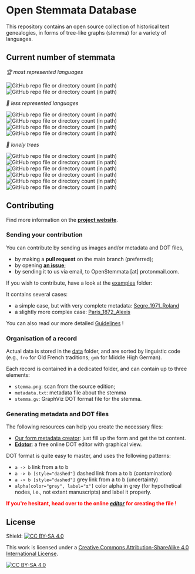# Open Stemmata Database

This repository contains an open source collection of historical text genealogies, in forms of tree-like graphs (stemma) for a variety of languages.

## Current number of stemmata 

_🏆 most represented languages_

![GitHub repo file or directory count (in path)](https://img.shields.io/github/directory-file-count/OpenStemmata/database/data%2Ffro?type=dir&style=flat&label=fro)
![GitHub repo file or directory count (in path)](https://img.shields.io/github/directory-file-count/OpenStemmata/database/data%2Fgmh?type=dir&style=flat&label=gmh)

_🥈 less represented languages_

![GitHub repo file or directory count (in path)](https://img.shields.io/github/directory-file-count/OpenStemmata/database/data%2Fgrc?type=dir&style=flat&label=grc)
![GitHub repo file or directory count (in path)](https://img.shields.io/github/directory-file-count/OpenStemmata/database/data%2Fpro?type=dir&style=flat&label=pro)
![GitHub repo file or directory count (in path)](https://img.shields.io/github/directory-file-count/OpenStemmata/database/data%2Ffrm?type=dir&style=flat&label=frm)
![GitHub repo file or directory count (in path)](https://img.shields.io/github/directory-file-count/OpenStemmata/database/data%2Fwlm?type=dir&style=flat&label=wlm)

_🌱 lonely trees_

![GitHub repo file or directory count (in path)](https://img.shields.io/github/directory-file-count/OpenStemmata/database/data%2Fita?type=dir&style=flat&label=ita)
![GitHub repo file or directory count (in path)](https://img.shields.io/github/directory-file-count/OpenStemmata/database/data%2Fgez?type=dir&style=flat&label=gez)
![GitHub repo file or directory count (in path)](https://img.shields.io/github/directory-file-count/OpenStemmata/database/data%2Fnon?type=dir&style=flat&label=non)
![GitHub repo file or directory count (in path)](https://img.shields.io/github/directory-file-count/OpenStemmata/database/data%2Flat?type=dir&style=flat&label=lat)
![GitHub repo file or directory count (in path)](https://img.shields.io/github/directory-file-count/OpenStemmata/database/data%2Fosp?type=dir&style=flat&label=osp)
![GitHub repo file or directory count (in path)](https://img.shields.io/github/directory-file-count/OpenStemmata/database/data%2Fdum?type=dir&style=flat&label=dum)

## Contributing

Find more information on the [**project website**](https://openstemmata.github.io/).

### Sending your contribution

You can contribute by sending us images and/or metadata and DOT files,

- by making a **pull request** on the main branch (preferred);
- by opening [**an issue**](https://github.com/OpenStemmata/database/issues/13);
- by sending it to us via email, to OpenStemmata \[at\] protonmail.com.

If you wish to contribute, have a look at the [examples](https://github.com/OpenStemmata/database/tree/main/examples) folder:

It contains several cases:

- a simple case, but with very complete metadata: [Segre_1971_Roland](https://github.com/OpenStemmata/database/tree/main/examples/Segre_1971_Roland)
- a slightly more complex case: [Paris_1872_Alexis](https://github.com/OpenStemmata/database/tree/main/examples/Paris_1872_Alexis)

You can also read our more detailed [Guidelines](https://openstemmata.github.io/guidelines.html) !

### Organisation of a record

Actual data is stored in the [data](https://github.com/OpenStemmata/database/tree/main/data) folder, and are sorted by linguistic code (e.g., `fro` for Old French traditions; `gmh` for Middle High German).

Each record is contained in a dedicated folder, and can contain up to three elements:

- `stemma.png`: scan from the source edition;
- `metadata.txt`: metadata file about the stemma
- `stemma.gv`: GraphViz DOT format file for the stemma.

### Generating metadata and DOT files

The following resources can help you create the necessary files:

- [Our form metadata creator](https://openstemmata.github.io/document-your-stemma.html): just fill up the form and get the txt content. 
- [**Edotor**](https://edotor.net/?engine=dot?engine=dot#%23%20Place%20the%20cursor%20inside%20%22graph%22%20to%20get%20some%20refactoring%20options%0A%0Adigraph%20%7B%0A%0A%20%20%20%20%23%20To%20refactor%20nodes%2C%20place%20the%20cursor%20left%20to%20a%20node%20name%0A%20%20%20%20omega%20-%3E%20b%3B%0A%20%20%20%20omega%20-%3E%20c%3B%0A%20%20%20%20c%20-%3E%20d%3B%0A%20%20%20%20c%20-%3E%20e%3B%0A%20%20%20%20omega%20-%3E%201%3B%20%0A%20%20%20%201%20-%3E%20a%20%23%20use%20numbers%20for%20unlabelled%20nodes%20in%20the%20source%20stemma%0A%20%20%20%201%20-%3E%20aprime%0A%0A%20%20%20%20%23%20Hover%20over%20color%20names%20to%20get%20a%20color%20picker%0A%20%20%20%20b%20-%3E%20e%20%5Bstyle%3D%22dashed%22%5D%0A%20%20%20%20b%20-%3E%20c%20%5Bdir%3Dnone%2C%20style%3D%22dashed%22%5D%3B%20%23%20for%20the%20exception%20where%20an%20undirected%20link%20is%20existant.%0A%0A%20%20%20%20%23%20Grey%20color%20is%20used%20for%20hypothetical%20nodes%3B%20labels%20can%20be%20redefined%20if%20needed%0A%20%20%20%20omega%20%5Bcolor%3D%22grey%22%5D%3B%0A%20%20%20%201%20%5Bcolor%3D%22grey%22%2C%20label%3D%22%22%5D%3B%20%0A%20%20%20%20aprime%5Blabel%3D%22a'%22%5D%0A%0A%7D%0A): a free online DOT editor with graphical view.

DOT format is quite easy to master, and uses the following patterns:

- `a -> b` link from a to b
- `a -> b [style="dashed"]` dashed link from a to b (contamination)
- `a -> b [style="dashed"]` grey link from a to b (uncertainty)
- `alpha[color="grey", label="α"]` color alpha in grey (for hypothetical nodes, i.e., not extant manuscripts) and label it properly.

**<span style="color:red">If you're hesitant, head over to the online [*editor*](https://edotor.net/?engine=dot?engine=dot#%23%20Place%20the%20cursor%20inside%20%22graph%22%20to%20get%20some%20refactoring%20options%0A%0Adigraph%20%7B%0A%0A%20%20%20%20%23%20To%20refactor%20nodes%2C%20place%20the%20cursor%20left%20to%20a%20node%20name%0A%20%20%20%20omega%20-%3E%20b%3B%0A%20%20%20%20omega%20-%3E%20c%3B%0A%20%20%20%20c%20-%3E%20d%3B%0A%20%20%20%20c%20-%3E%20e%3B%0A%20%20%20%20omega%20-%3E%201%3B%20%0A%20%20%20%201%20-%3E%20a%20%23%20use%20numbers%20for%20unlabelled%20nodes%20in%20the%20source%20stemma%0A%20%20%20%201%20-%3E%20aprime%0A%0A%20%20%20%20%23%20Hover%20over%20color%20names%20to%20get%20a%20color%20picker%0A%20%20%20%20b%20-%3E%20e%20%5Bstyle%3D%22dashed%22%5D%0A%20%20%20%20b%20-%3E%20c%20%5Bdir%3Dnone%2C%20style%3D%22dashed%22%5D%3B%20%23%20for%20the%20exception%20where%20an%20undirected%20link%20is%20existant.%0A%0A%20%20%20%20%23%20Grey%20color%20is%20used%20for%20hypothetical%20nodes%3B%20labels%20can%20be%20redefined%20if%20needed%0A%20%20%20%20omega%20%5Bcolor%3D%22grey%22%5D%3B%0A%20%20%20%201%20%5Bcolor%3D%22grey%22%2C%20label%3D%22%22%5D%3B%20%0A%20%20%20%20aprime%5Blabel%3D%22a'%22%5D%0A%0A%7D%0A) for creating the file !</span>**

## License

Shield: [![CC BY-SA 4.0][cc-by-sa-shield]][cc-by-sa]

This work is licensed under a
[Creative Commons Attribution-ShareAlike 4.0 International License][cc-by-sa].

[![CC BY-SA 4.0][cc-by-sa-image]][cc-by-sa]

[cc-by-sa]: http://creativecommons.org/licenses/by-sa/4.0/
[cc-by-sa-image]: https://licensebuttons.net/l/by-sa/4.0/88x31.png
[cc-by-sa-shield]: https://img.shields.io/badge/License-CC%20BY--SA%204.0-lightgrey.svg
